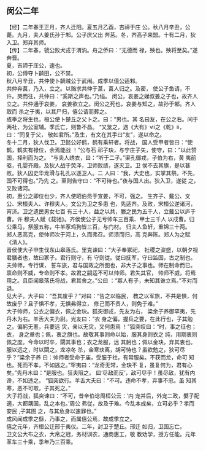 ## 闵公二年

【经】二年春王正月，齐人迁阳。夏五月乙酉，吉禘于庄
公。秋八月辛丑，公薨。九月，夫人姜氏孙于邾。公子庆父出
奔莒。冬，齐高子来盟。十有二月，狄入卫。郑弃其师。  
【传】二年春，虢公败犬戎于渭汭。舟之侨曰：“无德而
禄，殃也。殃将至矣。”遂奔晋。  
夏，吉禘于庄公，速也。  
初，公傅夺卜齮田，公不禁。  
秋八月辛丑，共仲使卜齮贼公于武闱。成季以僖公适邾。  
共仲奔莒，乃入，立之。以赂求共仲于莒，莒人归之。及密，
使公子鱼请，不许。哭而往，共仲曰：“奚斯之声也。”乃缢。
闵公，哀姜之娣叔姜之子也，故齐人立之。共仲通于哀姜，
哀姜欲立之。闵公之死也，哀姜与知之，故孙于邾。齐人取而
杀之于夷，以其尸归，僖公请而葬之。  
成季之将生也，桓公使卜楚丘之父卜之。曰：“男也。其
名曰友，在公之右。间于两社，为公室辅。季氏亡，则鲁不昌。
“又筮之，遇《大有》ⅵⅰ之《乾》ⅰⅰ，曰：“同复于父，
敬如君所。”及生，有文在其手曰“友”，遂以命之。  
冬十二月，狄人伐卫。卫懿公好鹤，鹤有乘轩者。将战，
国人受甲者皆曰：“使鹤，鹤实有禄位，余焉能战 ！”公与石
祁子玦，与宁庄子矢，使守，曰：“以此赞国，择利而为之。
“与夫人绣衣，曰：“听于二子。”渠孔御戎，子伯为右，黄
夷前驱，孔婴齐殿。及狄人战于荧泽，卫师败绩，遂灭卫。卫
侯不去其旗，是以甚败。狄人囚史华龙滑与礼孔以逐卫人。二
人曰：“我，大史也，实掌其祭。不先，国不可得也。”乃先
之。至则告守曰：“不可待也。”夜与国人出。狄入卫，遂従
之，又败诸河。  
初，惠公之即位也少，齐人使昭伯烝于宣姜，不可，强之。
生齐子、戴公、文公、宋桓夫人、许穆夫人。文公为卫之多患
也，先适齐。及败，宋桓公逆诸河，宵济。卫之遗民男女七百
有三十人，益之以共，滕之民为五千人，立戴公以庐于曹。许
穆夫人赋《载驰》。齐侯使公子无亏帅车三百乘、甲士三千人
以戍曹。归公乘马，祭服五称，牛羊豕鸡狗皆三百，与门材。
归夫人鱼轩，重锦三十两。  
郑人恶高克，使帅师次于河上，久而弗召。师溃而归，高
克奔陈。郑人为之赋《清人》。  
晋侯使大子申生伐东山皋落氏。里克谏曰：“大子奉冢祀，
社稷之粢盛，以朝夕视君膳者也，故曰冢子。君行则守，有
守则従。従曰抚军，守曰监国，古之制也。夫帅师，专行谋，
誓车旅，君与国政之所图也，非大子之事也。师在制命而已。
禀命则不威，专命则不孝。故君之嗣适不可以帅师。君失其官，
帅师不威，将焉用之。且臣闻皋落氏将战，君其舍之。”公曰
：“寡人有子，未知其谁立焉。”不对而退。  
见大子，大子曰：“吾其废乎？”对曰：“告之以临民，
教之以军旅，不共是惧，何故废乎？且子惧不孝，无惧弗得立，
修己而不责人，则免于难。”  
大子帅师，公衣之偏衣，佩之金玦。狐突御戎，先友为右，
梁余子养御罕夷，先丹木为右。羊舌大夫为尉。光友曰：“衣
身之偏，握兵之要，在此行也，子其勉之。偏躬无慝，兵要远
灾，亲以无灾，又何患焉 ！”狐突叹曰：“时，事之征也；衣，
身之章也；佩，衷之旗也。故敬其事则命以始，服其身则衣之
纯，用期衷则佩之度。今命以时卒，閟其事也；衣之龙服，远
其躬也；佩以金玦，弃其衷也。服以远之，时以閟之，龙凉冬
杀，金寒玦离，胡可恃也？虽欲勉之，狄可尽乎？”梁余子养
曰：帅师者受命于庙，受脤于社，有常服矣。不获而龙，命可
知也。死而不孝，不如逃之。”罕夷曰：“龙奇无常，金玦不
复，虽复何为，君有心矣。”先丹木曰：“是服也。狂夫阻之。
曰‘尽敌而反’，敌可尽乎！虽尽敌，犹有内谗，不如违之。
“狐突欲行。羊舌大夫曰：“不可。违命不孝，弃事不忠。虽
知其寒，恶不可取，子其死之。”  
大子将战，狐突谏曰：“不可，昔辛伯谂周桓公云：‘内
宠并后，外宠二政，嬖子配適，大都耦国，乱之本也。’周公
弗従，故及于难。今乱本成矣，立可必乎？孝而安民 ,子其图
之，与其危身以速罪也。”  
成风闻成季之繇，乃事之，而属僖公焉，故成季立之。  
僖之元年，齐桓公迁邢于夷仪。二年，封卫于楚丘。邢迁
如归，卫国忘亡。  
卫文公大布之衣，大帛之冠，务材训农，通商惠工，敬
教劝学，授方任能。元年革车三十乘，季年乃三百乘。  



